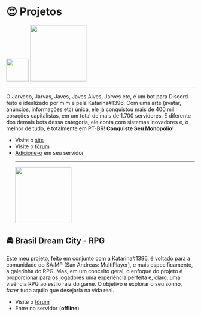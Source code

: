 # 😍 Projetos
[<img src="https://user-images.githubusercontent.com/59632185/109372254-5eb88080-7887-11eb-9aa0-f148defe6fe8.png" width="60"/>](https://user-images.githubusercontent.com/59632185/109372254-5eb88080-7887-11eb-9aa0-f148defe6fe8.png)
[<img src="https://user-images.githubusercontent.com/59632185/109372223-3b8dd100-7887-11eb-903d-7cfb7fed69ab.png" width="150"/>](https://user-images.githubusercontent.com/59632185/109372223-3b8dd100-7887-11eb-903d-7cfb7fed69ab.png)
[<hr>]()
O Jarveco, Jarvas, Javes, Javes Alves, Jarves etc, é um bot para Discord feito e idealizado por mim e pela Katarina#1396. Com uma arte (avatar, anúncios, informações etc) única, ele já conquistou mais de 400 mil corações capitalistas, em um total de mais de 1.700 servidores. E diferente dos demais bots dessa categoria, ele conta com sistemas inovadores e, o melhor de tudo, é totalmente em PT-BR!
**Conquiste Seu Monopólio!**
+ Visite o [site](http://jarvistm.xyz/)
+ Visite o [fórum](http://forum.jarvistm.xyz/)
+ [Adicione-o](http://bit.ly/jarvistm) em seu servidor
[<hr>]()
[<img src="https://user-images.githubusercontent.com/59632185/109371768-2dd74c00-7885-11eb-9938-7895788fe772.png" width="150"/>](https://user-images.githubusercontent.com/59632185/109371768-2dd74c00-7885-11eb-9938-7895788fe772.png)

## 🚔 **Brasil Dream City - RPG**
Este meu projeto, feito em conjunto com a Katarina#1396, é voltado para a comunidade do SA:MP (San Andreas: MultiPlayer), e mais especificamente, a galerinha do RPG. Mas, em um conceito geral, o enfoque do projeto é proporcionar para os jogadores uma experiência perfeita e, claro, uma vivência RPG ao estilo raiz do game. O objetivo é explorar o seu sonho, fazer tudo aquilo que desejaria na vida real.
+ Visite o [fórum](https://forum.brasildreamcity.xyz/)
+ Entre no servidor (**offline**)
